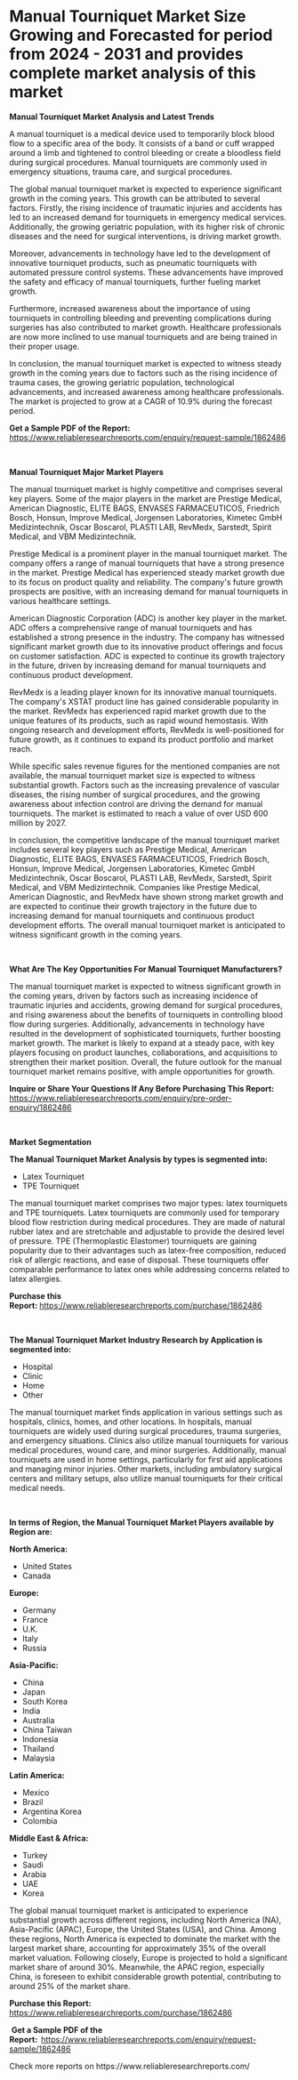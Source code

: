 <p><h1>Manual Tourniquet Market Size Growing and Forecasted for period from 2024 - 2031 and provides complete market analysis of this market</h1></p><p><strong>Manual Tourniquet Market Analysis and Latest Trends</strong></p>
<p><p>A manual tourniquet is a medical device used to temporarily block blood flow to a specific area of the body. It consists of a band or cuff wrapped around a limb and tightened to control bleeding or create a bloodless field during surgical procedures. Manual tourniquets are commonly used in emergency situations, trauma care, and surgical procedures.</p><p>The global manual tourniquet market is expected to experience significant growth in the coming years. This growth can be attributed to several factors. Firstly, the rising incidence of traumatic injuries and accidents has led to an increased demand for tourniquets in emergency medical services. Additionally, the growing geriatric population, with its higher risk of chronic diseases and the need for surgical interventions, is driving market growth.</p><p>Moreover, advancements in technology have led to the development of innovative tourniquet products, such as pneumatic tourniquets with automated pressure control systems. These advancements have improved the safety and efficacy of manual tourniquets, further fueling market growth.</p><p>Furthermore, increased awareness about the importance of using tourniquets in controlling bleeding and preventing complications during surgeries has also contributed to market growth. Healthcare professionals are now more inclined to use manual tourniquets and are being trained in their proper usage.</p><p>In conclusion, the manual tourniquet market is expected to witness steady growth in the coming years due to factors such as the rising incidence of trauma cases, the growing geriatric population, technological advancements, and increased awareness among healthcare professionals. The market is projected to grow at a CAGR of 10.9% during the forecast period.</p></p>
<p><strong>Get a Sample PDF of the Report:&nbsp;</strong> <a href="https://www.reliableresearchreports.com/enquiry/request-sample/1862486">https://www.reliableresearchreports.com/enquiry/request-sample/1862486</a></p>
<p>&nbsp;</p>
<p><strong>Manual Tourniquet Major Market Players</strong></p>
<p><p>The manual tourniquet market is highly competitive and comprises several key players. Some of the major players in the market are Prestige Medical, American Diagnostic, ELITE BAGS, ENVASES FARMACEUTICOS, Friedrich Bosch, Honsun, Improve Medical, Jorgensen Laboratories, Kimetec GmbH Medizintechnik, Oscar Boscarol, PLASTI LAB, RevMedx, Sarstedt, Spirit Medical, and VBM Medizintechnik.</p><p>Prestige Medical is a prominent player in the manual tourniquet market. The company offers a range of manual tourniquets that have a strong presence in the market. Prestige Medical has experienced steady market growth due to its focus on product quality and reliability. The company's future growth prospects are positive, with an increasing demand for manual tourniquets in various healthcare settings.</p><p>American Diagnostic Corporation (ADC) is another key player in the market. ADC offers a comprehensive range of manual tourniquets and has established a strong presence in the industry. The company has witnessed significant market growth due to its innovative product offerings and focus on customer satisfaction. ADC is expected to continue its growth trajectory in the future, driven by increasing demand for manual tourniquets and continuous product development.</p><p>RevMedx is a leading player known for its innovative manual tourniquets. The company's XSTAT product line has gained considerable popularity in the market. RevMedx has experienced rapid market growth due to the unique features of its products, such as rapid wound hemostasis. With ongoing research and development efforts, RevMedx is well-positioned for future growth, as it continues to expand its product portfolio and market reach.</p><p>While specific sales revenue figures for the mentioned companies are not available, the manual tourniquet market size is expected to witness substantial growth. Factors such as the increasing prevalence of vascular diseases, the rising number of surgical procedures, and the growing awareness about infection control are driving the demand for manual tourniquets. The market is estimated to reach a value of over USD 600 million by 2027.</p><p>In conclusion, the competitive landscape of the manual tourniquet market includes several key players such as Prestige Medical, American Diagnostic, ELITE BAGS, ENVASES FARMACEUTICOS, Friedrich Bosch, Honsun, Improve Medical, Jorgensen Laboratories, Kimetec GmbH Medizintechnik, Oscar Boscarol, PLASTI LAB, RevMedx, Sarstedt, Spirit Medical, and VBM Medizintechnik. Companies like Prestige Medical, American Diagnostic, and RevMedx have shown strong market growth and are expected to continue their growth trajectory in the future due to increasing demand for manual tourniquets and continuous product development efforts. The overall manual tourniquet market is anticipated to witness significant growth in the coming years.</p></p>
<p>&nbsp;</p>
<p><strong>What Are The Key Opportunities For Manual Tourniquet Manufacturers?</strong></p>
<p><p>The manual tourniquet market is expected to witness significant growth in the coming years, driven by factors such as increasing incidence of traumatic injuries and accidents, growing demand for surgical procedures, and rising awareness about the benefits of tourniquets in controlling blood flow during surgeries. Additionally, advancements in technology have resulted in the development of sophisticated tourniquets, further boosting market growth. The market is likely to expand at a steady pace, with key players focusing on product launches, collaborations, and acquisitions to strengthen their market position. Overall, the future outlook for the manual tourniquet market remains positive, with ample opportunities for growth.</p></p>
<p><strong>Inquire or Share Your Questions If Any Before Purchasing This Report:</strong> <a href="https://www.reliableresearchreports.com/enquiry/pre-order-enquiry/1862486">https://www.reliableresearchreports.com/enquiry/pre-order-enquiry/1862486</a></p>
<p>&nbsp;</p>
<p><strong>Market Segmentation</strong></p>
<p><strong>The Manual Tourniquet Market Analysis by types is segmented into:</strong></p>
<p><ul><li>Latex Tourniquet</li><li>TPE Tourniquet</li></ul></p>
<p><p>The manual tourniquet market comprises two major types: latex tourniquets and TPE tourniquets. Latex tourniquets are commonly used for temporary blood flow restriction during medical procedures. They are made of natural rubber latex and are stretchable and adjustable to provide the desired level of pressure. TPE (Thermoplastic Elastomer) tourniquets are gaining popularity due to their advantages such as latex-free composition, reduced risk of allergic reactions, and ease of disposal. These tourniquets offer comparable performance to latex ones while addressing concerns related to latex allergies.</p></p>
<p><strong>Purchase this Report:&nbsp;</strong><a href="https://www.reliableresearchreports.com/purchase/1862486">https://www.reliableresearchreports.com/purchase/1862486</a></p>
<p>&nbsp;</p>
<p><strong>The Manual Tourniquet Market Industry Research by Application is segmented into:</strong></p>
<p><ul><li>Hospital</li><li>Clinic</li><li>Home</li><li>Other</li></ul></p>
<p><p>The manual tourniquet market finds application in various settings such as hospitals, clinics, homes, and other locations. In hospitals, manual tourniquets are widely used during surgical procedures, trauma surgeries, and emergency situations. Clinics also utilize manual tourniquets for various medical procedures, wound care, and minor surgeries. Additionally, manual tourniquets are used in home settings, particularly for first aid applications and managing minor injuries. Other markets, including ambulatory surgical centers and military setups, also utilize manual tourniquets for their critical medical needs.</p></p>
<p>&nbsp;</p>
<p><strong>In terms of Region, the Manual Tourniquet Market Players available by Region are:</strong></p>
<p>
    <p> <strong> North America: </strong>
        <ul>
            <li>United States</li>
            <li>Canada</li>
        </ul>
        </p> 
    <p> <strong> Europe: </strong>
        <ul>
            <li>Germany</li>
            <li>France</li>
            <li>U.K.</li>
            <li>Italy</li>
            <li>Russia</li>
        </ul>
        </p> 
    <p> <strong> Asia-Pacific: </strong>
        <ul>
            <li>China</li>
            <li>Japan</li>
            <li>South Korea</li>
            <li>India</li>
            <li>Australia</li>
            <li>China Taiwan</li>
            <li>Indonesia</li>
            <li>Thailand</li>
            <li>Malaysia</li>
        </ul>
        </p> 
    <p> <strong> Latin America: </strong>
        <ul>
            <li>Mexico</li>
            <li>Brazil</li>
            <li>Argentina Korea</li>
            <li>Colombia</li>
        </ul>
        </p> 
    <p> <strong> Middle East & Africa: </strong>
        <ul>
            <li>Turkey</li>
            <li>Saudi</li>
            <li>Arabia</li>
            <li>UAE</li>
            <li>Korea</li>
        </ul>
    </p>
    </p>
<p><p>The global manual tourniquet market is anticipated to experience substantial growth across different regions, including North America (NA), Asia-Pacific (APAC), Europe, the United States (USA), and China. Among these regions, North America is expected to dominate the market with the largest market share, accounting for approximately 35% of the overall market valuation. Following closely, Europe is projected to hold a significant market share of around 30%. Meanwhile, the APAC region, especially China, is foreseen to exhibit considerable growth potential, contributing to around 25% of the market share.</p></p>
<p><strong>Purchase this Report: </strong><a href="https://www.reliableresearchreports.com/purchase/1862486">https://www.reliableresearchreports.com/purchase/1862486</a></p>
<p>&nbsp;<strong>Get a Sample PDF of the Report:&nbsp;&nbsp;</strong><a href="https://www.reliableresearchreports.com/enquiry/request-sample/1862486">https://www.reliableresearchreports.com/enquiry/request-sample/1862486</a></p>
<p><strong></strong></p>
<p>Check more reports on https://www.reliableresearchreports.com/</p>